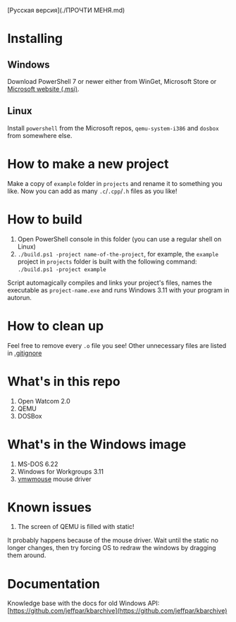 [Русская версия](./ПРОЧТИ МЕНЯ.md)

# Installing

## Windows

Download PowerShell 7 or newer either from WinGet, Microsoft Store or [Microsoft website (.msi)](https://docs.microsoft.com/en-us/powershell/scripting/install/installing-powershell-on-windows?view=powershell-7.2#msi).

## Linux

Install `powershell` from the Microsoft repos, `qemu-system-i386` and `dosbox` from somewhere else.

# How to make a new project

Make a copy of `example` folder in `projects` and rename it to something you like. Now you can add as many `.c`/`.cpp`/`.h` files as you like!

# How to build

 1. Open PowerShell console in this folder (you can use a regular shell on Linux)
 2. `./build.ps1 -project name-of-the-project`, for example, the `example` project in `projects` folder is built with the following command: `./build.ps1 -project example`

Script automagically compiles and links your project's files, names the executable as `project-name.exe` and runs Windows 3.11 with your program in autorun.

# How to clean up

Feel free to remove every `.o` file you see! Other unnecessary files are listed in [.gitignore](./.gitignore)

# What's in this repo

 1. Open Watcom 2.0
 2. QEMU
 3. DOSBox

# What's in the Windows image

 1. MS-DOS 6.22
 2. Windows for Workgroups 3.11
 3. [vmwmouse](https://github.com/NattyNarwhal/vmwmouse) mouse driver

# Known issues

 1. The screen of QEMU is filled with static!

It probably happens because of the mouse driver. Wait until the static no longer changes, then try forcing OS to redraw the windows by dragging them around.

# Documentation

Knowledge base with the docs for old Windows API: [https://github.com/jeffpar/kbarchive](https://github.com/jeffpar/kbarchive)
